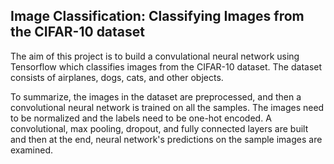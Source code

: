 ## Image Classification: Classifying Images from the CIFAR-10 dataset

<p>The aim of this project is to build a convulational neural network using Tensorflow which classifies images from the CIFAR-10 dataset. The dataset consists of airplanes, dogs, cats, and other objects.</p>

<p>To summarize, the images in the dataset are preprocessed, and then a convolutional neural network is trained on all the samples. The images need to be normalized and the labels need to be one-hot encoded. A convolutional, max pooling, dropout, and fully connected layers are built and then at the end, neural network's predictions on the sample images are examined. </p>
